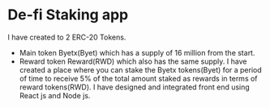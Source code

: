 # De-fi Staking app
I have created to 2 ERC-20 Tokens.
* Main token Byetx(Byet) which has a supply of 16 million from the start.
* Reward token Reward(RWD) which also has the same supply.
I have created a place where you can stake the Byetx tokens(Byet) for a period of time to receive 5% of the total amount staked as rewards in terms of reward tokens(RWD).
I have  designed  and integrated front end using React js and Node js.


